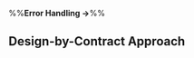 <link rel="stylesheet" href="{{baseUrl}}/css/textbook.css">

<div class="website-content">

%%**Error Handling →**%%

## Design-by-Contract Approach

<div id="main">

<include src="what/embed.md" />

</div>

</div>
